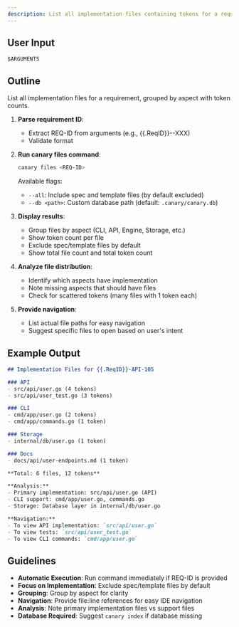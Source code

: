 ```yaml
---
description: List all implementation files containing tokens for a requirement
---
```


<!-- CANARY: REQ=CBIN-CLI-001; FEATURE="FilesCmd"; ASPECT=Docs; STATUS=IMPL; OWNER=canary; UPDATED=2025-10-16 -->

## User Input

```text
$ARGUMENTS
```

## Outline

List all implementation files for a requirement, grouped by aspect with token counts.

1. **Parse requirement ID**:
   - Extract REQ-ID from arguments (e.g., {{.ReqID}}-<ASPECT>-XXX)
   - Validate format

2. **Run canary files command**:
   ```bash
   canary files <REQ-ID>
   ```

   Available flags:
   - `--all`: Include spec and template files (by default excluded)
   - `--db <path>`: Custom database path (default: `.canary/canary.db`)

3. **Display results**:
   - Group files by aspect (CLI, API, Engine, Storage, etc.)
   - Show token count per file
   - Exclude spec/template files by default
   - Show total file count and total token count

4. **Analyze file distribution**:
   - Identify which aspects have implementation
   - Note missing aspects that should have files
   - Check for scattered tokens (many files with 1 token each)

5. **Provide navigation**:
   - List actual file paths for easy navigation
   - Suggest specific files to open based on user's intent

## Example Output

```markdown
## Implementation Files for {{.ReqID}}-API-105

### API
- src/api/user.go (4 tokens)
- src/api/user_test.go (3 tokens)

### CLI
- cmd/app/user.go (2 tokens)
- cmd/app/commands.go (1 token)

### Storage
- internal/db/user.go (1 token)

### Docs
- docs/api/user-endpoints.md (1 token)

**Total: 6 files, 12 tokens**

**Analysis:**
- Primary implementation: src/api/user.go (API)
- CLI support: cmd/app/user.go, commands.go
- Storage: Database layer in internal/db/user.go

**Navigation:**
- To view API implementation: `src/api/user.go`
- To view tests: `src/api/user_test.go`
- To view CLI commands: `cmd/app/user.go`
```

## Guidelines

- **Automatic Execution**: Run command immediately if REQ-ID is provided
- **Focus on Implementation**: Exclude spec/template files by default
- **Grouping**: Group by aspect for clarity
- **Navigation**: Provide file:line references for easy IDE navigation
- **Analysis**: Note primary implementation files vs support files
- **Database Required**: Suggest `canary index` if database missing
